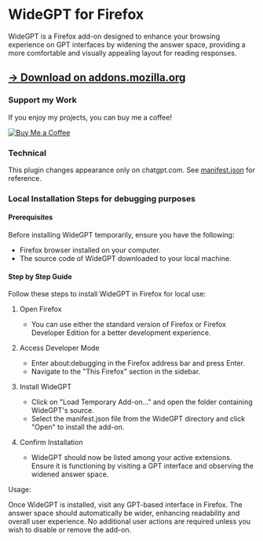 # WideGPT for Firefox

WideGPT is a Firefox add-on designed to enhance your browsing experience on GPT interfaces by widening the answer space, providing a more comfortable and visually appealing layout for reading responses.

## [-> Download on addons.mozilla.org](https://addons.mozilla.org/en-US/firefox/addon/wide-gpt/)

### Support my Work
If you enjoy my projects, you can buy me a coffee!  

[![Buy Me a Coffee](https://www.buymeacoffee.com/assets/img/custom_images/yellow_img.png)](https://buymeacoffee.com/jojo_thy)

### Technical

This plugin changes appearance only on chatgpt.com. See [manifest.json](manifest.json) for reference. 

### Local Installation Steps for debugging purposes

#### Prerequisites

Before installing WideGPT temporarily, ensure you have the following:

- Firefox browser installed on your computer.
- The source code of WideGPT downloaded to your local machine.

#### Step by Step Guide

Follow these steps to install WideGPT in Firefox for local use:

1. Open Firefox
    - You can use either the standard version of Firefox or Firefox Developer Edition for a better development experience.

2. Access Developer Mode
    - Enter about:debugging in the Firefox address bar and press Enter.
    - Navigate to the "This Firefox" section in the sidebar.

3. Install WideGPT
    - Click on "Load Temporary Add-on…" and open the folder containing WideGPT's source.
    - Select the manifest.json file from the WideGPT directory and click "Open" to install the add-on.

4. Confirm Installation
    - WideGPT should now be listed among your active extensions. Ensure it is functioning by visiting a GPT interface and observing the widened answer space.

Usage:

Once WideGPT is installed, visit any GPT-based interface in Firefox. The answer space should automatically be wider, enhancing readability and overall user experience. No additional user actions are required unless you wish to disable or remove the add-on.

